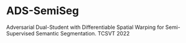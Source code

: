 # ADS-SemiSeg
Adversarial Dual-Student with Differentiable Spatial Warping for Semi-Supervised Semantic Segmentation. TCSVT 2022
